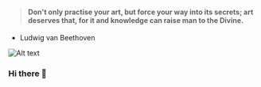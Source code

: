 > #### Don't only practise your art, but force your way into its secrets; art deserves that, for it and knowledge can raise man to the Divine.

- Ludwig van Beethoven


![Alt text](/master/skull13.png?raw=true "grid")

### Hi there 👋

<!--
**songho/songho** is a ✨ _special_ ✨ repository because its `README.md` (this file) appears on your GitHub profile.

Here are some ideas to get you started:

- 🔭 I’m currently working on ...
- 🌱 I’m currently learning ...
- 👯 I’m looking to collaborate on ...
- 🤔 I’m looking for help with ...
- 💬 Ask me about ...
- 📫 How to reach me: ...
- 😄 Pronouns: ...
- ⚡ Fun fact: ...
-->
